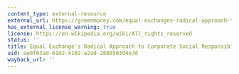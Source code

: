 ```yaml
---
content_type: external-resource
external_url: https://greenmoney.com/equal-exchanges-radical-approach-to-corporate-social-responsibility/
has_external_license_warning: true
license: https://en.wikipedia.org/wiki/All_rights_reserved
status: ''
title: Equal Exchange's Radical Approach to Corporate Social Responsibility
uid: ae8f63ad-61d2-4102-a2ad-2880503d4e7d
wayback_url: ''
---
```

